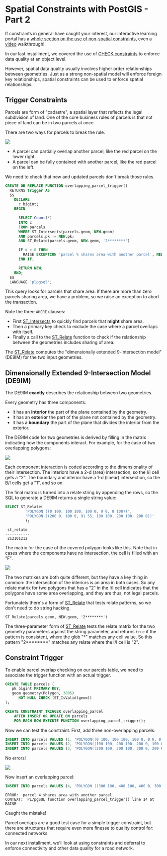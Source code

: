 # Spatial Constraints with PostGIS - Part 2

If constraints in general have caught your interest, our interactive learning portal has a [whole section on the use of non-spatial constraints](https://learn.crunchydata.com/postgresql-devel/courses/basics/constraints), even a [video](https://www.youtube.com/watch?v=MAZ4EM8Up8w) walkthrough!

In our last installment, we covered the use of [CHECK constraints](https://www.postgresql.org/docs/current/ddl-constraints.html#DDL-CONSTRAINTS-CHECK-CONSTRAINTS) to enforce data quality at an object level. 

However, spatial data quality usually involves higher order relationships between geometries. Just as a strong non-spatial model will enforce foreign key relationships, spatial constraints can be used to enforce spatial relationships.

## Trigger Constraints

Parcels are form of "cadastre", a spatial layer that reflects the legal subdivision of land. One of the core business rules of parcels is that not piece of land can be in two parcels at once.

There are two ways for parcels to break the rule.

<img src="img/invalid.png" />

* A parcel can partially overlap another parcel, like the red parcel on the lower right. 
* A parcel can be fully contained with another parcel, like the red parcel on the left.

We need to check that new and updated parcels don't break those rules.

```sql
CREATE OR REPLACE FUNCTION overlapping_parcel_trigger()
  RETURNS trigger AS
  $$
    DECLARE
      c bigint;
    BEGIN

      SELECT Count(*)
      INTO c
      FROM parcels
      WHERE ST_Intersects(parcels.geom, NEW.geom)
      AND parcels.pk != NEW.pk;
      AND ST_Relate(parcels.geom, NEW.geom, '2********')

      IF c > 0 THEN
        RAISE EXCEPTION 'parcel % shares area with another parcel', NEW.pk;
      END IF;

      RETURN NEW;
    END;
  $$
  LANGUAGE 'plpgsql';
```

This query looks for parcels that share area. If there are more than zero parcels sharing area, we have a problem, so we raise an exception to abort the transaction.

Note the three `WHERE` clauses:

* First [ST_Intersects](https://postgis.net/docs/ST_Intersects.html) to quickly find parcels that **might** share area.
* Then a primary key check to exclude the case where a parcel overlaps with itself.
* Finally a call to the [ST_Relate](https://postgis.net/docs/ST_Relate.html) function to check if the relationship between the geometries includes sharing of area.

The [ST_Relate](https://postgis.net/docs/ST_Relate.html) computes the "dimensionally extended 9-intersection model" (DE9IM) for the two input geometries. 

## Dimensionally Extended 9-Intersection Model (DE9IM)

The DE9IM **exactly** describes the relationship between two geometries. 

Every geometry has three components:

* It has an **interior** the part of the plane contained by the geometry.
* It has an **exterior** the part of the plane not contained by the geometry.
* It has a **boundary** the part of the plane that divides the interior from the exterior.

The DE9IM code for two geometries is derived by filling in the matrix indicating how the components interact. For example, for the case of two overlapping polygons:

<img src="img/de9im-overlap.png" />

Each component interaction is coded according to the dimensionality of their intersection. The interiors have a 2-d (area) intersection, so the I/I cell gets a "2". The boundary and interior have a 1-d (linear) intersection, so the B/I cells get a "1", and so on. 

The final matrix is turned into a relate string by appending the rows, so the SQL to generate a DE9IM returns a single string value:

```sql
SELECT ST_Relate(
         'POLYGON ((0 100, 100 100, 100 0, 0 0, 0 100))', 
         'POLYGON ((200 0, 100 0, 91 55, 100 100, 200 100, 200 0))'
         );
```
```
 st_relate 
-----------
 212101212
```

The matrix for the case of the covered polygon looks like this. Note that in cases where the components have no intersection, the cell is filled with an "F".

<img src="img/de9im-cover.png" />

The two matrixes are both quite different, but they have a key thing in common: the intersection of the interiors is an area in both cases. So any relate matrix for two polygons that has a "2" in the I/I cell indicates that the polygons have some area overlapping, and they are thus, not legal parcels.

Fortunately there's a form of [ST_Relate](https://postgis.net/docs/ST_Relate.html) that tests relate patterns, so we don't need to do string hacking.

```
ST_Relate(parcels.geom, NEW.geom, '2********')
```

The three-parameter form of [ST_Relate](https://postgis.net/docs/ST_Relate.html) tests the relate matrix for the two geometry parameters against the string parameter, and returns `true` if the pattern is consistent, where the glob "*" matches any cell value. So this pattern "2********" matches any relate where the I/I cell is "2".

## Constraint Trigger

To enable parcel overlap checking on our parcels table, we need to associate the trigger function with an actual trigger.

```sql
CREATE TABLE parcels (
   pk bigint PRIMARY KEY,
   geom geometry(Polygon, 3005) 
      NOT NULL CHECK (ST_IsValid(geom))
);

CREATE CONSTRAINT TRIGGER overlapping_parcel 
    AFTER INSERT OR UPDATE ON parcels
    FOR EACH ROW EXECUTE FUNCTION overlapping_parcel_trigger();
```

Now we can test the constraint. First, add three non-overlapping parcels:

```sql
INSERT INTO parcels VALUES (1, 'POLYGON((0 100, 100 100, 100 0, 0 0, 0 100))');
INSERT INTO parcels VALUES (2, 'POLYGON((100 100, 200 100, 200 0, 100 0, 100 100))');
INSERT INTO parcels VALUES (3, 'POLYGON((200 100, 300 100, 300 0, 200 0, 200 100))');
```

No errors! 

<img src="img/de9im-cover.png" />

Now insert an overlapping parcel:

```sql
INSERT INTO parcels VALUES (4, 'POLYGON ((300 100, 400 100, 400 0, 300 0, 290 50, 300 100))');
```
```
ERROR:  parcel 4 shares area with another parcel
CONTEXT:  PL/pgSQL function overlapping_parcel_trigger() line 14 at RAISE
```

Caught the mistake! 

Parcel overlaps are a good test case for a simple trigger constraint, but there are structures that require even more finesse to quality control for: connected networks. 

In our next installment, we'll look at using constraints and deferral to enforce connectivity and other data quality for a road network.